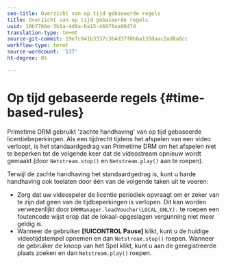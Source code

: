 ```yaml
---
seo-title: Overzicht van op tijd gebaseerde regels
title: Overzicht van op tijd gebaseerde regels
uuid: 10b7766e-3b1a-4d8a-ba15-46976aa0847d
translation-type: tm+mt
source-git-commit: 19e7c941b3337c3b4d37f0b6a1350aac2ad8a0cc
workflow-type: tm+mt
source-wordcount: '137'
ht-degree: 0%

---
```



# Op tijd gebaseerde regels {#time-based-rules}

Primetime DRM gebruikt &#39;zachte handhaving&#39; van op tijd gebaseerde licentiebeperkingen. Als een tijdrecht tijdens het afspelen van een video verloopt, is het standaardgedrag van Primetime DRM om het afspelen niet te beperken tot de volgende keer dat de videostream opnieuw wordt gemaakt (door `Netstream.stop()` en `Netstream.play()` aan te roepen).

Terwijl de zachte handhaving het standaardgedrag is, kunt u harde handhaving ook toelaten door één van de volgende taken uit te voeren:

* Zorg dat uw videospeler de licentie periodiek opvraagt om er zeker van te zijn dat geen van de tijdbeperkingen is verlopen. Dit kan worden verwezenlijkt door `DRMManager.loadVoucher(LOCAL_ONLY).` te roepen een foutencode wijst erop dat de lokaal-opgeslagen vergunning niet meer geldig is.
* Wanneer de gebruiker **[!UICONTROL Pause]** klikt, kunt u de huidige videotijdstempel opnemen en dan `Netstream.stop()` roepen. Wanneer de gebruiker de knoop van het Spel klikt, kunt u aan de geregistreerde plaats zoeken en dan `Netstream.play()` roepen.